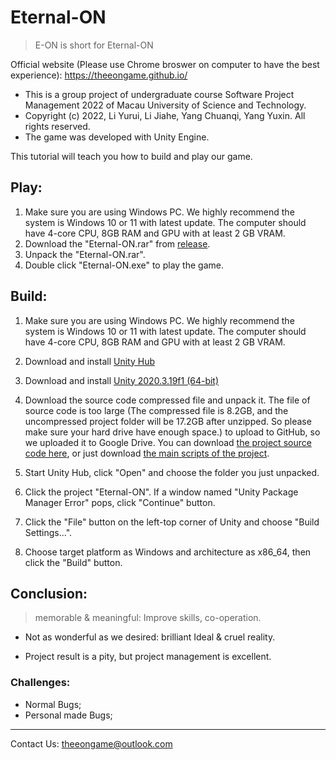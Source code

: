 # Eternal-ON

> E-ON is short for Eternal-ON

Official website (Please use Chrome broswer on computer to have the best experience): https://theeongame.github.io/

- This is a group project of undergraduate course Software Project Management 2022 of Macau University of Science and Technology.
- Copyright (c) 2022, Li Yurui, Li Jiahe, Yang Chuanqi, Yang Yuxin. All rights reserved.
- The game was developed with Unity Engine.

This tutorial will teach you how to build and play our game.



## Play:

1. Make sure you are using Windows PC. We highly recommend the system is Windows 10 or 11 with latest update. The computer should have 4-core  CPU, 8GB RAM and GPU with at least 2 GB VRAM.
2. Download the "Eternal-ON.rar" from [release](https://github.com/TheEONGame/TheE-ONGame/releases/).
3. Unpack the "Eternal-ON.rar".
4. Double click "Eternal-ON.exe" to play the game.



## Build:

1. Make sure you are using Windows PC. We highly recommend the system is Windows 10 or 11 with latest update. The computer should have 4-core  CPU, 8GB RAM and GPU with at least 2 GB VRAM.

2. Download and install [Unity Hub](https://public-cdn.cloud.unity3d.com/hub/prod/UnityHubSetup.exe)

3. Download and install [Unity 2020.3.19f1 (64-bit)](https://unity3d.com/get-unity/download/archive)

4. Download the source code compressed file and unpack it. The file of source code is too large (The compressed file is 8.2GB, and the uncompressed project folder will be 17.2GB after unzipped. So please make sure your hard drive have enough space.) to upload to GitHub, so we uploaded it to Google Drive. You can download [the project source code here](https://drive.google.com/file/d/1U4F0meAtID-hHPRCd2fuFntp5UPsgPRT/view?usp=sharing), or just download [the main scripts of the project](https://drive.google.com/file/d/1_3Fij0BLtNTTu15qptnw5V4ItxlPvOXZ/view?usp=sharing).

5. Start Unity Hub, click "Open" and choose the folder you just unpacked.

6. Click the project "Eternal-ON". If a window named "Unity Package Manager Error" pops, click "Continue" button.

7. Click the "File" button on the left-top corner of Unity and choose "Build Settings...".

8. Choose target platform as Windows and architecture as x86_64, then click the "Build" button.



## Conclusion:

> memorable & meaningful: Improve skills, co-operation.

- Not as wonderful as we desired: brilliant Ideal & cruel reality.

- Project result is a pity, but project management is excellent.

### Challenges:

-  Normal Bugs;
- Personal made Bugs;

---

Contact Us: theeongame@outlook.com
